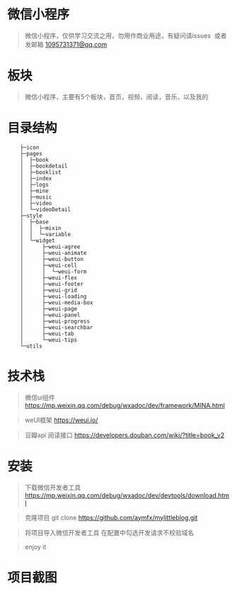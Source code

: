 # 微信小程序
> 微信小程序，仅供学习交流之用，勿用作商业用途，有疑问请issues  或者 发邮箱 1095731371@qq.com

# 板块

>微信小程序，主要有5个板块，首页，视频，阅读，音乐，以及我的

# 目录结构
```
    ├─icon
    ├─pages
    │  ├─book
    │  ├─bookdetail
    │  ├─booklist
    │  ├─index
    │  ├─logs
    │  ├─mine
    │  ├─music
    │  ├─video
    │  └─videoDetail
    ├─style
    │  ├─base
    │  │  ├─mixin
    │  │  └─variable
    │  └─widget
    │      ├─weui-agree
    │      ├─weui-animate
    │      ├─weui-button
    │      ├─weui-cell
    │      │  └─weui-form
    │      ├─weui-flex
    │      ├─weui-footer
    │      ├─weui-grid
    │      ├─weui-loading
    │      ├─weui-media-box
    │      ├─weui-page
    │      ├─weui-panel
    │      ├─weui-progress
    │      ├─weui-searchbar
    │      ├─weui-tab
    │      └─weui-tips
    └─utils
```
# 技术栈

>微信ui组件 https://mp.weixin.qq.com/debug/wxadoc/dev/framework/MINA.html

>weUI框架 https://weui.io/

>豆瓣api 阅读接口  https://developers.douban.com/wiki/?title=book_v2


# 安装
> 下载微信开发者工具 https://mp.weixin.qq.com/debug/wxadoc/dev/devtools/download.html

> 克隆项目  git clone https://github.com/aymfx/mylittleblog.git

>将项目导入微信开发者工具 在配置中勾选开发请求不校验域名 

>enjoy it

# 项目截图





